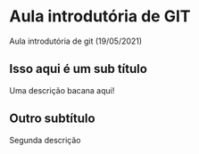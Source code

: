 # Aula introdutória de GIT

Aula introdutória de git (19/05/2021)

## Isso aqui é um sub título

Uma descrição bacana aqui!

## Outro subtítulo

Segunda descrição
